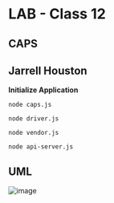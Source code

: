 # LAB - Class 12

## CAPS

## Jarrell Houston

**Initialize Application**

```node caps.js```

```node driver.js```

```node vendor.js```

```node api-server.js```


## UML

![image](https://user-images.githubusercontent.com/33704616/117160511-c6f37900-ad86-11eb-9009-d5e713a4de45.png)



